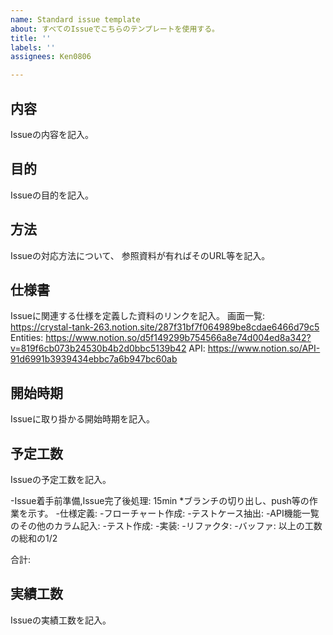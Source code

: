 ```yaml
---
name: Standard issue template
about: すべてのIssueでこちらのテンプレートを使用する。
title: ''
labels: ''
assignees: Ken0806

---
```


内容
-
Issueの内容を記入。

目的
-
Issueの目的を記入。

方法
-
Issueの対応方法について、
参照資料が有ればそのURL等を記入。

仕様書
-
Issueに関連する仕様を定義した資料のリンクを記入。
画面一覧: https://crystal-tank-263.notion.site/287f31bf7f064989be8cdae6466d79c5
Entities: https://www.notion.so/d5f149299b754566a8e74d004ed8a342?v=819f6cb073b24530b4b2d0bbc5139b42
API: https://www.notion.so/API-91d6991b3939434ebbc7a6b947bc60ab

開始時期
-
Issueに取り掛かる開始時期を記入。

予定工数
-
Issueの予定工数を記入。

-Issue着手前準備,Issue完了後処理: 15min
*ブランチの切り出し、push等の作業を示す。
-仕様定義: 
-フローチャート作成: 
-テストケース抽出: 
-API機能一覧のその他のカラム記入: 
-テスト作成: 
-実装: 
-リファクタ:
-バッファ: 以上の工数の総和の1/2

合計: 

実績工数
-
Issueの実績工数を記入。
